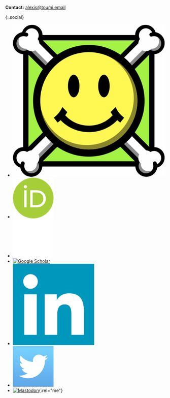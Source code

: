**Contact:** [alexis@toumi.email](mailto:alexis@toumi.email)

{:.social}
- [![arXiv](/assets/images/arxiv.gif)](https://arxiv.org/search/?query=Alexis+Toumi&searchtype=author)
- [![ORCID](/assets/images/orcid.png)](https://orcid.org/0000-0002-7040-4532)
- [![GitHub](/assets/images/github.png)](https://github.com/toumix)
- [![Google Scholar](/assets/images/scholar.ico)](https://scholar.google.com/citations?user=mWkPOggAAAAJ)
- [![LinkedIn](/assets/images/linkedin.png)](https://www.linkedin.com/in/alexistoumi/)
- [![Twitter](/assets/images/twitter.png)](https://twitter.com/AlexisToumi)
- [![Mastodon](/assets/images/mastodon.ico)](https://mathstodon.xyz/@AlexisToumi){:rel="me"}
